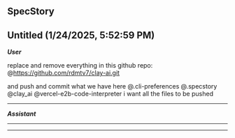 ## SpecStory

## Untitled (1/24/2025, 5:52:59 PM)

_**User**_

replace and remove everything in this github repo: @https://github.com/rdmtv7/clay-ai.git 

and push and commit what we have here @.cli-preferences @.specstory @clay_ai @vercel-e2b-code-interpreter i want all the files to be pushed

---

_**Assistant**_



---



---

